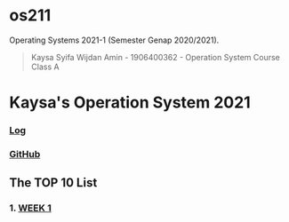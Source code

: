 # os211
Operating Systems 2021-1 (Semester Genap 2020/2021).

> Kaysa Syifa Wijdan Amin - 1906400362 - Operation System Course Class A
>

# Kaysa's Operation System 2021
### [Log](TXT/mylog.txt)
### [GitHub](https://github.com/kaysakay/os211)

## The TOP 10 List

### 1. [WEEK 1](W01)
